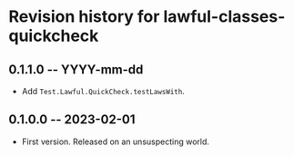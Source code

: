 # Revision history for lawful-classes-quickcheck

## 0.1.1.0 -- YYYY-mm-dd

* Add `Test.Lawful.QuickCheck.testLawsWith`.

## 0.1.0.0 -- 2023-02-01

* First version. Released on an unsuspecting world.

